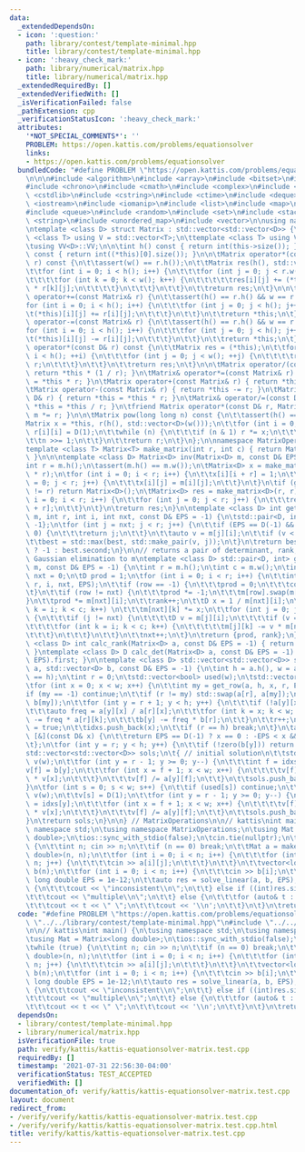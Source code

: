 ```yaml
---
data:
  _extendedDependsOn:
  - icon: ':question:'
    path: library/contest/template-minimal.hpp
    title: library/contest/template-minimal.hpp
  - icon: ':heavy_check_mark:'
    path: library/numerical/matrix.hpp
    title: library/numerical/matrix.hpp
  _extendedRequiredBy: []
  _extendedVerifiedWith: []
  _isVerificationFailed: false
  _pathExtension: cpp
  _verificationStatusIcon: ':heavy_check_mark:'
  attributes:
    '*NOT_SPECIAL_COMMENTS*': ''
    PROBLEM: https://open.kattis.com/problems/equationsolver
    links:
    - https://open.kattis.com/problems/equationsolver
  bundledCode: "#define PROBLEM \"https://open.kattis.com/problems/equationsolver\"\
    \n\n\n#include <algorithm>\n#include <array>\n#include <bitset>\n#include <cassert>\n\
    #include <chrono>\n#include <cmath>\n#include <complex>\n#include <cstdio>\n#include\
    \ <cstdlib>\n#include <cstring>\n#include <ctime>\n#include <deque>\n#include\
    \ <iostream>\n#include <iomanip>\n#include <list>\n#include <map>\n#include <numeric>\n\
    #include <queue>\n#include <random>\n#include <set>\n#include <stack>\n#include\
    \ <string>\n#include <unordered_map>\n#include <vector>\n\nusing namespace std;\n\
    \ntemplate <class D> struct Matrix : std::vector<std::vector<D>> {\n\ttemplate\
    \ <class T> using V = std::vector<T>;\n\ttemplate <class T> using VV = V<V<T>>;\n\
    \tusing VV<D>::VV;\n\n\tint h() const { return int(this->size()); }\n\tint w()\
    \ const { return int((*this)[0].size()); }\n\n\tMatrix operator*(const Matrix&\
    \ r) const {\n\t\tassert(w() == r.h());\n\t\tMatrix res(h(), std::vector<D>(r.w()));\n\
    \t\tfor (int i = 0; i < h(); i++) {\n\t\t\tfor (int j = 0; j < r.w(); j++) {\n\
    \t\t\t\tfor (int k = 0; k < w(); k++) {\n\t\t\t\t\tres[i][j] += (*this)[i][k]\
    \ * r[k][j];\n\t\t\t\t}\n\t\t\t}\n\t\t}\n\t\treturn res;\n\t}\n\n\tMatrix<D>&\
    \ operator+=(const Matrix& r) {\n\t\tassert(h() == r.h() && w == r.w());\n\t\t\
    for (int i = 0; i < h(); i++) {\n\t\t\tfor (int j = 0; j < h(); j++) {\n\t\t\t\
    \t(*this)[i][j] += r[i][j];\n\t\t\t}\n\t\t}\n\t\treturn *this;\n\t}\n\n\tMatrix&\
    \ operator-=(const Matrix& r) {\n\t\tassert(h() == r.h() && w == r.w());\n\t\t\
    for (int i = 0; i < h(); i++) {\n\t\t\tfor (int j = 0; j < h(); j++) {\n\t\t\t\
    \t(*this)[i][j] -= r[i][j];\n\t\t\t}\n\t\t}\n\t\treturn *this;\n\t}\n\n\tMatrix\
    \ operator*(const D& r) const {\n\t\tMatrix res = (*this);\n\t\tfor (int i = 0;\
    \ i < h(); ++i) {\n\t\t\tfor (int j = 0; j < w(); ++j) {\n\t\t\t\tres[i][j] *=\
    \ r;\n\t\t\t}\n\t\t}\n\t\treturn res;\n\t}\n\n\tMatrix operator/(const D &r) const{\
    \ return *this * (1 / r); }\n\tMatrix& operator*=(const Matrix& r) { return *this\
    \ = *this * r; }\n\tMatrix operator+(const Matrix& r) { return *this += r; }\n\
    \tMatrix operator-(const Matrix& r) { return *this -= r; }\n\tMatrix& operator*=(const\
    \ D& r) { return *this = *this * r; }\n\tMatrix& operator/=(const D &r) { return\
    \ *this = *this / r; }\n\tfriend Matrix operator*(const D& r, Matrix m) { return\
    \ m *= r; }\n\n\tMatrix pow(long long n) const {\n\t\tassert(h() == w());\n\t\t\
    Matrix x = *this, r(h(), std::vector<D>(w()));\n\t\tfor (int i = 0; i < h(); i++)\
    \ r[i][i] = D(1);\n\t\twhile (n) {\n\t\t\tif (n & 1) r *= x;\n\t\t\tx *= x;\n\t\
    \t\tn >>= 1;\n\t\t}\n\t\treturn r;\n\t}\n};\n\nnamespace MatrixOperations {\n\n\
    template <class T> Matrix<T> make_matrix(int r, int c) { return Matrix<T>(r, std::vector<T>(c));\
    \ }\n\n\ntemplate <class D> Matrix<D> inv(Matrix<D> m, const D& EPS = -1) {\n\t\
    int r = m.h();\n\tassert(m.h() == m.w());\n\tMatrix<D> x = make_matrix<D>(r, 2\
    \ * r);\n\tfor (int i = 0; i < r; i++) {\n\t\tx[i][i + r] = 1;\n\t\tfor (int j\
    \ = 0; j < r; j++) {\n\t\t\tx[i][j] = m[i][j];\n\t\t}\n\t}\n\tif (gauss(x, EPS).second\
    \ != r) return Matrix<D>();\n\tMatrix<D> res = make_matrix<D>(r, r);\n\tfor (int\
    \ i = 0; i < r; i++) {\n\t\tfor (int j = 0; j < r; j++) {\n\t\t\tres[i][j] = x[i][j\
    \ + r];\n\t\t}\n\t}\n\treturn res;\n}\n\ntemplate <class D> int get_row(Matrix<D>&\
    \ m, int r, int i, int nxt, const D& EPS = -1) {\n\tstd::pair<D, int> best = {0,\
    \ -1};\n\tfor (int j = nxt; j < r; j++) {\n\t\tif (EPS == D(-1) && m[j][i] !=\
    \ 0) {\n\t\t\treturn j;\n\t\t}\n\t\tauto v = m[j][i];\n\t\tif (v < 0) v = -v;\n\
    \t\tbest = std::max(best, std::make_pair(v, j));\n\t}\n\treturn best.first < EPS\
    \ ? -1 : best.second;\n}\n\n// returns a pair of determinant, rank, while doing\
    \ Gaussian elimination to m\ntemplate <class D> std::pair<D, int> gauss(Matrix<D>&\
    \ m, const D& EPS = -1) {\n\tint r = m.h();\n\tint c = m.w();\n\tint rank = 0,\
    \ nxt = 0;\n\tD prod = 1;\n\tfor (int i = 0; i < r; i++) {\n\t\tint row = get_row(m,\
    \ r, i, nxt, EPS);\n\t\tif (row == -1) {\n\t\t\tprod = 0;\n\t\t\tcontinue;\n\t\
    \t}\n\t\tif (row != nxt) {\n\t\t\tprod *= -1;\n\t\t\tm[row].swap(m[nxt]);\n\t\t\
    }\n\t\tprod *= m[nxt][i];\n\t\trank++;\n\t\tD x = 1 / m[nxt][i];\n\t\tfor (int\
    \ k = i; k < c; k++) \n\t\t\tm[nxt][k] *= x;\n\t\tfor (int j = 0; j < r; j++)\
    \ {\n\t\t\tif (j != nxt) {\n\t\t\t\tD v = m[j][i];\n\t\t\t\tif (v == 0) continue;\n\
    \t\t\t\tfor (int k = i; k < c; k++) {\n\t\t\t\t\tm[j][k] -= v * m[nxt][k];\n\t\
    \t\t\t}\n\t\t\t}\n\t\t}\n\t\tnxt++;\n\t}\n\treturn {prod, rank};\n}\n\ntemplate\
    \ <class D> int calc_rank(Matrix<D> a, const D& EPS = -1) { return gauss(a, EPS).second;\
    \ }\ntemplate <class D> D calc_det(Matrix<D> a, const D& EPS = -1) { return gauss(a,\
    \ EPS).first; }\n\ntemplate <class D> std::vector<std::vector<D>> solve_linear(Matrix<D>\
    \ a, std::vector<D> b, const D& EPS = -1) {\n\tint h = a.h(), w = a.w();\n\tassert(int(b.size())\
    \ == h);\n\tint r = 0;\n\tstd::vector<bool> used(w);\n\tstd::vector<int> idxs;\n\
    \tfor (int x = 0; x < w; x++) {\n\t\tint my = get_row(a, h, x, r, EPS);\n\t\t\
    if (my == -1) continue;\n\t\tif (r != my) std::swap(a[r], a[my]);\n\t\tswap(b[r],\
    \ b[my]);\n\t\tfor (int y = r + 1; y < h; y++) {\n\t\t\tif (!a[y][x]) continue;\n\
    \t\t\tauto freq = a[y][x] / a[r][x];\n\t\t\tfor (int k = x; k < w; k++) a[y][k]\
    \ -= freq * a[r][k];\n\t\t\tb[y] -= freq * b[r];\n\t\t}\n\t\tr++;\n\t\tused[x]\
    \ = true;\n\t\tidxs.push_back(x);\n\t\tif (r == h) break;\n\t}\n\tauto zero =\
    \ [&](const D& x) {\n\t\treturn EPS == D(-1) ? x == 0 : -EPS < x && x < EPS;\n\
    \t};\n\tfor (int y = r; y < h; y++) {\n\t\tif (!zero(b[y])) return {};\n\t}\n\t\
    std::vector<std::vector<D>> sols;\n\t{ // initial solution\n\t\tstd::vector<D>\
    \ v(w);\n\t\tfor (int y = r - 1; y >= 0; y--) {\n\t\t\tint f = idxs[y];\n\t\t\t\
    v[f] = b[y];\n\t\t\tfor (int x = f + 1; x < w; x++) {\n\t\t\t\tv[f] -= a[y][x]\
    \ * v[x];\n\t\t\t}\n\t\t\tv[f] /= a[y][f];\n\t\t}\n\t\tsols.push_back(v);\n\t\
    }\n\tfor (int s = 0; s < w; s++) {\n\t\tif (used[s]) continue;\n\t\tstd::vector<D>\
    \ v(w);\n\t\tv[s] = D(1);\n\t\tfor (int y = r - 1; y >= 0; y--) {\n\t\t\tint f\
    \ = idxs[y];\n\t\t\tfor (int x = f + 1; x < w; x++) {\n\t\t\t\tv[f] -= a[y][x]\
    \ * v[x];\n\t\t\t}\n\t\t\tv[f] /= a[y][f];\n\t\t}\n\t\tsols.push_back(v);\n\t\
    }\n\treturn sols;\n}\n\n} // MatrixOperations\n\n// kattis\nint main() {\n\tusing\
    \ namespace std;\n\tusing namespace MatrixOperations;\n\tusing Mat = Matrix<long\
    \ double>;\n\tios::sync_with_stdio(false);\n\tcin.tie(nullptr);\n\twhile (true)\
    \ {\n\t\tint n; cin >> n;\n\t\tif (n == 0) break;\n\t\tMat a = make_matrix<long\
    \ double>(n, n);\n\t\tfor (int i = 0; i < n; i++) {\n\t\t\tfor (int j = 0; j <\
    \ n; j++) {\n\t\t\t\tcin >> a[i][j];\n\t\t\t}\n\t\t}\n\t\tvector<long double>\
    \ b(n);\n\t\tfor (int i = 0; i < n; i++) {\n\t\t\tcin >> b[i];\n\t\t}\n\t\tconst\
    \ long double EPS = 1e-12;\n\t\tauto res = solve_linear(a, b, EPS);\n\t\tif (res.empty())\
    \ {\n\t\t\tcout << \"inconsistent\\n\";\n\t\t} else if ((int)res.size() > 1) {\n\
    \t\t\tcout << \"multiple\\n\";\n\t\t} else {\n\t\t\tfor (auto& t : res[0]) \n\t\
    \t\t\tcout << t << \" \";\n\t\t\tcout << '\\n';\n\t\t}\n\t}\n\treturn 0;\n}\n"
  code: "#define PROBLEM \"https://open.kattis.com/problems/equationsolver\"\n\n#include\
    \ \"../../library/contest/template-minimal.hpp\"\n#include \"../../library/numerical/matrix.hpp\"\
    \n\n// kattis\nint main() {\n\tusing namespace std;\n\tusing namespace MatrixOperations;\n\
    \tusing Mat = Matrix<long double>;\n\tios::sync_with_stdio(false);\n\tcin.tie(nullptr);\n\
    \twhile (true) {\n\t\tint n; cin >> n;\n\t\tif (n == 0) break;\n\t\tMat a = make_matrix<long\
    \ double>(n, n);\n\t\tfor (int i = 0; i < n; i++) {\n\t\t\tfor (int j = 0; j <\
    \ n; j++) {\n\t\t\t\tcin >> a[i][j];\n\t\t\t}\n\t\t}\n\t\tvector<long double>\
    \ b(n);\n\t\tfor (int i = 0; i < n; i++) {\n\t\t\tcin >> b[i];\n\t\t}\n\t\tconst\
    \ long double EPS = 1e-12;\n\t\tauto res = solve_linear(a, b, EPS);\n\t\tif (res.empty())\
    \ {\n\t\t\tcout << \"inconsistent\\n\";\n\t\t} else if ((int)res.size() > 1) {\n\
    \t\t\tcout << \"multiple\\n\";\n\t\t} else {\n\t\t\tfor (auto& t : res[0]) \n\t\
    \t\t\tcout << t << \" \";\n\t\t\tcout << '\\n';\n\t\t}\n\t}\n\treturn 0;\n}"
  dependsOn:
  - library/contest/template-minimal.hpp
  - library/numerical/matrix.hpp
  isVerificationFile: true
  path: verify/kattis/kattis-equationsolver-matrix.test.cpp
  requiredBy: []
  timestamp: '2021-07-31 22:56:30-04:00'
  verificationStatus: TEST_ACCEPTED
  verifiedWith: []
documentation_of: verify/kattis/kattis-equationsolver-matrix.test.cpp
layout: document
redirect_from:
- /verify/verify/kattis/kattis-equationsolver-matrix.test.cpp
- /verify/verify/kattis/kattis-equationsolver-matrix.test.cpp.html
title: verify/kattis/kattis-equationsolver-matrix.test.cpp
---
```

